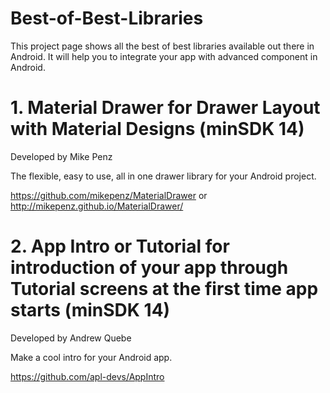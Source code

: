 # Best-of-Best-Libraries
This project page shows all the best of best libraries available out there in Android. It will help you to integrate your app with advanced component in Android.

# 1. Material Drawer for Drawer Layout with Material Designs (minSDK 14)

Developed by Mike Penz

The flexible, easy to use, all in one drawer library for your Android project.

https://github.com/mikepenz/MaterialDrawer or http://mikepenz.github.io/MaterialDrawer/


# 2. App Intro or Tutorial for introduction of your app through Tutorial screens at the first time app starts (minSDK 14)

Developed by Andrew Quebe

Make a cool intro for your Android app.

https://github.com/apl-devs/AppIntro
